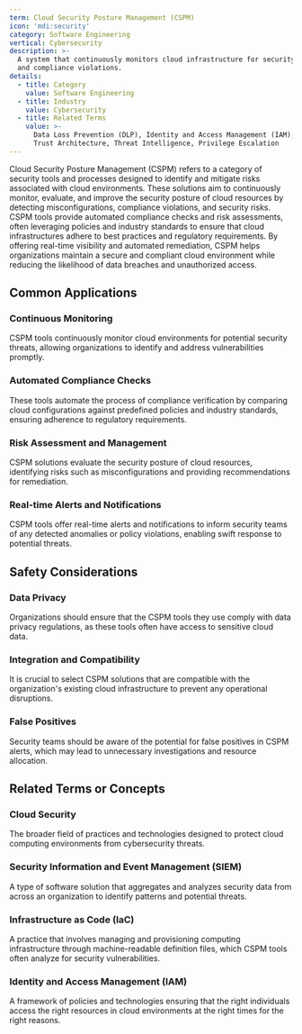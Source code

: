 ```yaml
---
term: Cloud Security Posture Management (CSPM)
icon: 'mdi:security'
category: Software Engineering
vertical: Cybersecurity
description: >-
  A system that continuously monitors cloud infrastructure for security risks
  and compliance violations.
details:
  - title: Category
    value: Software Engineering
  - title: Industry
    value: Cybersecurity
  - title: Related Terms
    value: >-
      Data Loss Prevention (DLP), Identity and Access Management (IAM), Zero
      Trust Architecture, Threat Intelligence, Privilege Escalation
---
```

Cloud Security Posture Management (CSPM) refers to a category of security tools and processes designed to identify and mitigate risks associated with cloud environments. These solutions aim to continuously monitor, evaluate, and improve the security posture of cloud resources by detecting misconfigurations, compliance violations, and security risks. CSPM tools provide automated compliance checks and risk assessments, often leveraging policies and industry standards to ensure that cloud infrastructures adhere to best practices and regulatory requirements. By offering real-time visibility and automated remediation, CSPM helps organizations maintain a secure and compliant cloud environment while reducing the likelihood of data breaches and unauthorized access.

## Common Applications

### Continuous Monitoring
CSPM tools continuously monitor cloud environments for potential security threats, allowing organizations to identify and address vulnerabilities promptly.

### Automated Compliance Checks
These tools automate the process of compliance verification by comparing cloud configurations against predefined policies and industry standards, ensuring adherence to regulatory requirements.

### Risk Assessment and Management
CSPM solutions evaluate the security posture of cloud resources, identifying risks such as misconfigurations and providing recommendations for remediation.

### Real-time Alerts and Notifications
CSPM tools offer real-time alerts and notifications to inform security teams of any detected anomalies or policy violations, enabling swift response to potential threats.

## Safety Considerations

### Data Privacy
Organizations should ensure that the CSPM tools they use comply with data privacy regulations, as these tools often have access to sensitive cloud data.

### Integration and Compatibility
It is crucial to select CSPM solutions that are compatible with the organization's existing cloud infrastructure to prevent any operational disruptions.

### False Positives
Security teams should be aware of the potential for false positives in CSPM alerts, which may lead to unnecessary investigations and resource allocation.

## Related Terms or Concepts

### Cloud Security
The broader field of practices and technologies designed to protect cloud computing environments from cybersecurity threats.

### Security Information and Event Management (SIEM)
A type of software solution that aggregates and analyzes security data from across an organization to identify patterns and potential threats.

### Infrastructure as Code (IaC)
A practice that involves managing and provisioning computing infrastructure through machine-readable definition files, which CSPM tools often analyze for security vulnerabilities.

### Identity and Access Management (IAM)
A framework of policies and technologies ensuring that the right individuals access the right resources in cloud environments at the right times for the right reasons.
